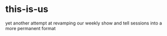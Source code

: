 # this-is-us
yet another attempt at revamping our weekly show and tell sessions into a more permanent format
